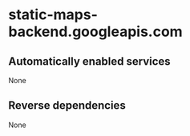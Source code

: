 # static-maps-backend.googleapis.com

## Automatically enabled services

None

## Reverse dependencies

None
